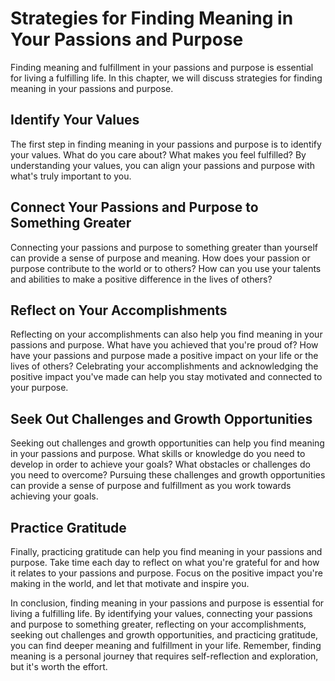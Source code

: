 Strategies for Finding Meaning in Your Passions and Purpose
=======================================================================================================

Finding meaning and fulfillment in your passions and purpose is essential for living a fulfilling life. In this chapter, we will discuss strategies for finding meaning in your passions and purpose.

Identify Your Values
--------------------

The first step in finding meaning in your passions and purpose is to identify your values. What do you care about? What makes you feel fulfilled? By understanding your values, you can align your passions and purpose with what's truly important to you.

Connect Your Passions and Purpose to Something Greater
------------------------------------------------------

Connecting your passions and purpose to something greater than yourself can provide a sense of purpose and meaning. How does your passion or purpose contribute to the world or to others? How can you use your talents and abilities to make a positive difference in the lives of others?

Reflect on Your Accomplishments
-------------------------------

Reflecting on your accomplishments can also help you find meaning in your passions and purpose. What have you achieved that you're proud of? How have your passions and purpose made a positive impact on your life or the lives of others? Celebrating your accomplishments and acknowledging the positive impact you've made can help you stay motivated and connected to your purpose.

Seek Out Challenges and Growth Opportunities
--------------------------------------------

Seeking out challenges and growth opportunities can help you find meaning in your passions and purpose. What skills or knowledge do you need to develop in order to achieve your goals? What obstacles or challenges do you need to overcome? Pursuing these challenges and growth opportunities can provide a sense of purpose and fulfillment as you work towards achieving your goals.

Practice Gratitude
------------------

Finally, practicing gratitude can help you find meaning in your passions and purpose. Take time each day to reflect on what you're grateful for and how it relates to your passions and purpose. Focus on the positive impact you're making in the world, and let that motivate and inspire you.

In conclusion, finding meaning in your passions and purpose is essential for living a fulfilling life. By identifying your values, connecting your passions and purpose to something greater, reflecting on your accomplishments, seeking out challenges and growth opportunities, and practicing gratitude, you can find deeper meaning and fulfillment in your life. Remember, finding meaning is a personal journey that requires self-reflection and exploration, but it's worth the effort.


